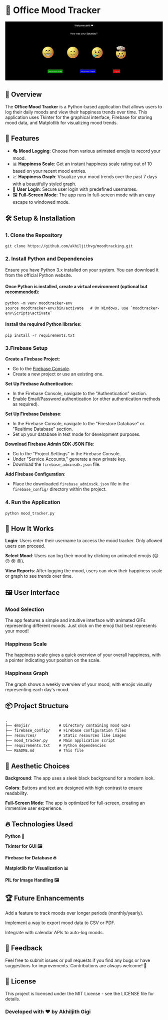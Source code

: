 # 🌟 Office Mood Tracker

![Mood Tracker](resources/gitimages/main.gif)

## 📝 Overview

The **Office Mood Tracker** is a Python-based application that allows users to log their daily moods and view their happiness trends over time. This application uses Tkinter for the graphical interface, Firebase for storing mood data, and Matplotlib for visualizing mood trends.

## 🚀 Features

- 🎭 **Mood Logging**: Choose from various animated emojis to record your mood.
- 📊 **Happiness Scale**: Get an instant happiness scale rating out of 10 based on your recent mood entries.
- 📈 **Happiness Graph**: Visualize your mood trends over the past 7 days with a beautifully styled graph.
- 👤 **User Login**: Secure user login with predefined usernames.
- 🖼️ **Full-Screen Mode**: The app runs in full-screen mode with an easy escape to windowed mode.

## 🛠️ Setup & Installation

### 1. Clone the Repository
```
git clone https://github.com/akhiljithvg/moodtracking.git
```

### 2. Install Python and Dependencies

Ensure you have Python 3.x installed on your system. You can download it from the official Python website.

#### Once Python is installed, create a virtual environment (optional but recommended):
```
python -m venv moodtracker-env
source moodtracker-env/bin/activate   # On Windows, use `moodtracker-env\Scripts\activate`
```

#### Install the required Python libraries:
```
pip install -r requirements.txt
```
### 3.Firebase Setup

   **Create a Firebase Project**:
   - Go to the [Firebase Console](https://console.firebase.google.com/).
   - Create a new project or use an existing one.

   **Set Up Firebase Authentication**:
   - In the Firebase Console, navigate to the "Authentication" section.
   - Enable Email/Password authentication (or other authentication methods as required).

   **Set Up Firebase Database**:
   - In the Firebase Console, navigate to the "Firestore Database" or "Realtime Database" section.
   - Set up your database in test mode for development purposes.

   **Download Firebase Admin SDK JSON File**:
   - Go to the "Project Settings" in the Firebase Console.
   - Under "Service Accounts," generate a new private key.
   - Download the `firebase_adminsdk.json` file.

   **Add Firebase Configuration**:
   - Place the downloaded `firebase_adminsdk.json` file in the `firebase_config/` directory within the project.

### 4. Run the Application
```
python mood_tracker.py
```

## 🧠 How It Works
**Login**: Users enter their username to access the mood tracker. Only allowed users can proceed.

**Select Mood**: Users can log their mood by clicking on animated emojis (😊 😐 😢 😡).

**View Reports**: After logging the mood, users can view their happiness scale or graph to see trends over time.

## 🖼️ User Interface
### Mood Selection

The app features a simple and intuitive interface with animated GIFs representing different moods. Just click on the emoji that best represents your mood!

### Happiness Scale

The happiness scale gives a quick overview of your overall happiness, with a pointer indicating your position on the scale.

### Happiness Graph

The graph shows a weekly overview of your mood, with emojis visually representing each day's mood.

## 📦 Project Structure

```
.
├── emojis/             # Directory containing mood GIFs
├── firebase_config/    # Firebase configuration files
├── resources/          # Static resources like images
├── mood_tracker.py     # Main application script
├── requirements.txt    # Python dependencies
└── README.md           # This file
```

## 🎨 Aesthetic Choices

**Background**: The app uses a sleek black background for a modern look.

**Colors**: Buttons and text are designed with high contrast to ensure readability.

**Full-Screen Mode**: The app is optimized for full-screen, creating an immersive user experience.


## 🔥 Technologies Used
**Python 🐍**

**Tkinter for GUI 🖼️**

**Firebase for Database 🔥**

**Matplotlib for Visualization 📊**

**PIL for Image Handling 🖼️**


## 🏆 Future Enhancements
Add a feature to track moods over longer periods (monthly/yearly).

Implement a way to export mood data to CSV or PDF.

Integrate with calendar APIs to auto-log moods.


## 💬 Feedback
Feel free to submit issues or pull requests if you find any bugs or have suggestions for improvements. Contributions are always welcome! 🎉


## 📄 License
This project is licensed under the MIT License - see the LICENSE file for details.





### Developed with ❤️ by Akhiljith Gigi
